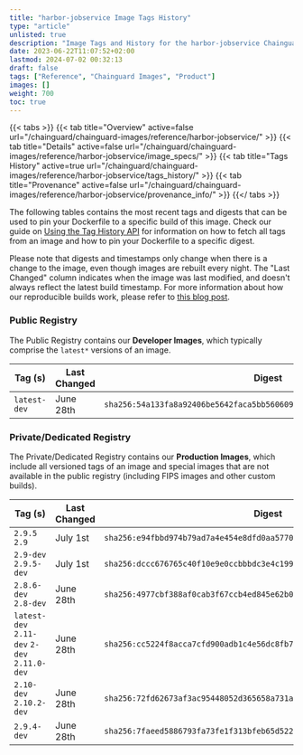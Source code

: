 ```yaml
---
title: "harbor-jobservice Image Tags History"
type: "article"
unlisted: true
description: "Image Tags and History for the harbor-jobservice Chainguard Image"
date: 2023-06-22T11:07:52+02:00
lastmod: 2024-07-02 00:32:13
draft: false
tags: ["Reference", "Chainguard Images", "Product"]
images: []
weight: 700
toc: true
---
```


{{< tabs >}}
{{< tab title="Overview" active=false url="/chainguard/chainguard-images/reference/harbor-jobservice/" >}}
{{< tab title="Details" active=false url="/chainguard/chainguard-images/reference/harbor-jobservice/image_specs/" >}}
{{< tab title="Tags History" active=true url="/chainguard/chainguard-images/reference/harbor-jobservice/tags_history/" >}}
{{< tab title="Provenance" active=false url="/chainguard/chainguard-images/reference/harbor-jobservice/provenance_info/" >}}
{{</ tabs >}}

The following tables contains the most recent tags and digests that can be used to pin your Dockerfile to a specific build of this image. Check our guide on [Using the Tag History API](/chainguard/chainguard-images/using-the-tag-history-api/) for information on how to fetch all tags from an image and how to pin your Dockerfile to a specific digest.

Please note that digests and timestamps only change when there is a change to the image, even though images are rebuilt every night. The "Last Changed" column indicates when the image was last modified, and doesn't always reflect the latest build timestamp. For more information about how our reproducible builds work, please refer to [this blog post](https://www.chainguard.dev/unchained/reproducing-chainguards-reproducible-image-builds).

### Public Registry
The Public Registry contains our **Developer Images**, which typically comprise the `latest*` versions of an image.

| Tag (s)       | Last Changed | Digest                                                                    |
|---------------|--------------|---------------------------------------------------------------------------|
|  `latest-dev` | June 28th    | `sha256:54a133fa8a92406be5642faca5bb56060988039b758b7e7d3e51cdbc61731624` |


### Private/Dedicated Registry
The Private/Dedicated Registry contains our **Production Images**, which include all versioned tags of an image and special images that are not available in the public registry (including FIPS images and other custom builds).

| Tag (s)                                       | Last Changed | Digest                                                                    |
|-----------------------------------------------|--------------|---------------------------------------------------------------------------|
|  `2.9.5` `2.9`                                | July 1st     | `sha256:e94fbbd974b79ad7a4e454e8dfd0aa5770de2fbe824047ed355ab45a14210826` |
|  `2.9-dev` `2.9.5-dev`                        | July 1st     | `sha256:dccc676765c40f10e9e0ccbbbdc3e4c19975e68406f0f7d819aae95447b6f2b9` |
|  `2.8.6-dev` `2.8-dev`                        | June 28th    | `sha256:4977cbf388af0cab3f67ccb4ed845e62b07fcb7b6c3e7f41788dfeea0b0767e2` |
|  `latest-dev` `2.11-dev` `2-dev` `2.11.0-dev` | June 28th    | `sha256:cc5224f8acca7cfd900adb1c4e56dc8fb7ad58837943e63180a05fdaa7626b8b` |
|  `2.10-dev` `2.10.2-dev`                      | June 28th    | `sha256:72fd62673af3ac95448052d365658a731ac7bd886a042bd858e9c36f95d1bb2e` |
|  `2.9.4-dev`                                  | June 28th    | `sha256:7faeed5886793fa73fe1f313bfeb65d522439dfa0ce6452bdd0ae497062e4a98` |

